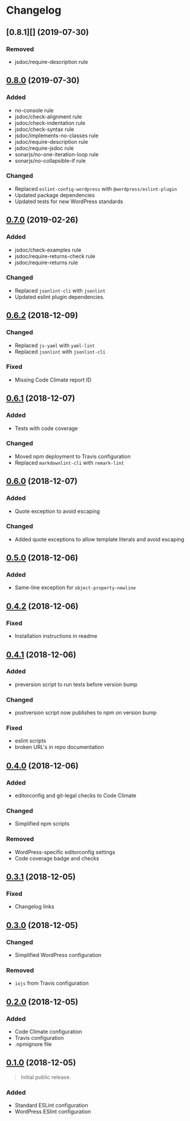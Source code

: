 # Changelog

## [0.8.1][] (2019-07-30)

### Removed
- jsdoc/require-description rule

## [0.8.0][] (2019-07-30)

### Added
- no-console rule
- jsdoc/check-alignment rule
- jsdoc/check-indentation rule
- jsdoc/check-syntax rule
- jsdoc/implements-no-classes rule
- jsdoc/require-description rule
- jsdoc/require-jsdoc rule
- sonarjs/no-one-iteration-loop rule
- sonarjs/no-collapsible-if rule

### Changed
- Replaced `eslint-config-wordpress` with `@wordpress/eslint-plugin`
- Updated package dependencies
- Updated tests for new WordPress standards

## [0.7.0][] (2019-02-26)

### Added
- jsdoc/check-examples rule
- jsdoc/require-returns-check rule
- jsdoc/require-returns rule

### Changed
- Replaced `jsonlint-cli` with `jsonlint`
- Updated eslint plugin dependencies.

## [0.6.2][] (2018-12-09)

### Changed
- Replaced `js-yaml` with `yaml-lint`
- Replaced `jsonlint` with `jsonlint-cli`

### Fixed
- Missing Code Climate report ID

## [0.6.1][] (2018-12-07)

### Added
- Tests with code coverage

### Changed
- Moved npm deployment to Travis configuration
- Replaced `markdownlint-cli` with `remark-lint`

## [0.6.0][] (2018-12-07)

### Added
- Quote exception to avoid escaping

### Changed
- Added quote exceptions to allow template literals and avoid escaping

## [0.5.0][] (2018-12-06)

### Added
- Same-line exception for `object-property-newline`

## [0.4.2][] (2018-12-06)

### Fixed
- Installation instructions in readme

## [0.4.1][] (2018-12-06)

### Added
- preversion script to run tests before version bump

### Changed
- postversion script now publishes to npm on version bump

### Fixed
- eslint scripts
- broken URL's in repo documentation

## [0.4.0][] (2018-12-06)

### Added
- editorconfig and git-legal checks to Code Climate

### Changed
- Simplified npm scripts

### Removed
- WordPress-specific editorconfig settings
- Code coverage badge and checks

## [0.3.1][] (2018-12-05)

### Fixed
- Changelog links

## [0.3.0][] (2018-12-05)

### Changed
- Simplified WordPress configuration

### Removed
- `iojs` from Travis configuration

## [0.2.0][] (2018-12-05)

### Added
- Code Climate configuration
- Travis configuration
- .npmignore file

## [0.1.0][] (2018-12-05)

> Initial public release.

### Added
- Standard ESLint configuration
- WordPress ESlint configuration

[0.8.0]: https://github.com/mgsisk/eslint-config/compare/v0.8.0...v0.8.1
[0.8.0]: https://github.com/mgsisk/eslint-config/compare/v0.7.0...v0.8.0
[0.7.0]: https://github.com/mgsisk/eslint-config/compare/v0.6.2...v0.7.0
[0.6.2]: https://github.com/mgsisk/eslint-config/compare/v0.6.1...v0.6.2
[0.6.1]: https://github.com/mgsisk/eslint-config/compare/v0.6.0...v0.6.1
[0.6.0]: https://github.com/mgsisk/eslint-config/compare/v0.5.0...v0.6.0
[0.5.0]: https://github.com/mgsisk/eslint-config/compare/v0.4.2...v0.5.0
[0.4.2]: https://github.com/mgsisk/eslint-config/compare/v0.4.1...v0.4.2
[0.4.1]: https://github.com/mgsisk/eslint-config/compare/v0.4.0...v0.4.1
[0.4.0]: https://github.com/mgsisk/eslint-config/compare/v0.3.1...v0.4.0
[0.3.1]: https://github.com/mgsisk/eslint-config/compare/v0.3.0...v0.3.1
[0.3.0]: https://github.com/mgsisk/eslint-config/compare/v0.2.0...v0.3.0
[0.2.0]: https://github.com/mgsisk/eslint-config/compare/v0.1.0...v0.2.0
[0.1.0]: https://github.com/mgsisk/eslint-config/tree/v0.1.0
